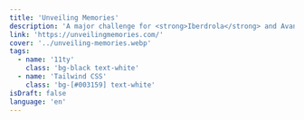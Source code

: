 ```yaml
---
title: 'Unveiling Memories'
description: 'A major challenge for <strong>Iberdrola</strong> and Avantgrid where we had to transfer a lot of historical content from various editorial publications. Web design, branding, and development.'
link: 'https://unveilingmemories.com/'
cover: '../unveiling-memories.webp'
tags:
  - name: '11ty'
    class: 'bg-black text-white'
  - name: 'Tailwind CSS'
    class: 'bg-[#003159] text-white'
isDraft: false
language: 'en'
---
```

